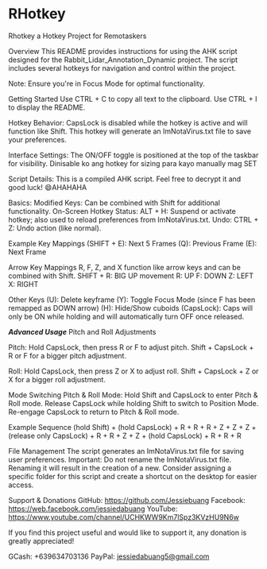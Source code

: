 # RHotkey
Rhotkey a Hotkey Project for Remotaskers

Overview
This README provides instructions for using the AHK script designed for the Rabbit_Lidar_Annotation_Dynamic project. 
The script includes several hotkeys for navigation and control within the project.

Note: Ensure you're in Focus Mode for optimal functionality.

Getting Started
Use CTRL + C to copy all text to the clipboard.
Use CTRL + I to display the README.

Hotkey Behavior:
CapsLock is disabled while the hotkey is active and will function like Shift.
This hotkey will generate an ImNotaVirus.txt file to save your preferences.

Interface Settings:
The ON/OFF toggle is positioned at the top of the taskbar for visibility.
Dinisable ko ang hotkey for sizing para kayo manually mag SET

Script Details:
This is a compiled AHK script. Feel free to decrypt it and good luck! 😄AHAHAHA

Basics:
Modified Keys: Can be combined with Shift for additional functionality.
On-Screen Hotkey Status:
ALT + H: Suspend or activate hotkey; also used to reload preferences from ImNotaVirus.txt.
Undo: CTRL + Z: Undo action (like normal).

Example Key Mappings
(SHIFT + E): Next 5 Frames
(Q): Previous Frame
(E): Next Frame

Arrow Key Mappings
R, F, Z, and X function like arrow keys and can be combined with Shift.
SHIFT + R: BIG UP movement
R: UP
F: DOWN
Z: LEFT
X: RIGHT

Other Keys
(U): Delete keyframe
(Y): Toggle Focus Mode (since F has been remapped as DOWN arrow)
(H): Hide/Show cuboids
(CapsLock): Caps will only be ON while holding and will automatically turn OFF once released.

*****Advanced Usage*****
Pitch and Roll Adjustments

Pitch:
Hold CapsLock, then press R or F to adjust pitch.
Shift + CapsLock + R or F for a bigger pitch adjustment.

Roll:
Hold CapsLock, then press Z or X to adjust roll.
Shift + CapsLock + Z or X for a bigger roll adjustment.

Mode Switching
Pitch & Roll Mode:
Hold Shift and CapsLock to enter Pitch & Roll mode.
Release CapsLock while holding Shift to switch to Position Mode.
Re-engage CapsLock to return to Pitch & Roll mode.

Example Sequence
(hold Shift) + (hold CapsLock) + R + R + R + Z + Z + Z + (release only CapsLock) + R + R + Z + Z + (hold CapsLock) + R + R + R

File Management
The script generates an ImNotaVirus.txt file for saving user preferences.
Important: Do not rename the ImNotaVirus.txt file. Renaming it will result in the creation of a new.
Consider assigning a specific folder for this script and create a shortcut on the desktop for easier access.

Support & Donations
GitHub: https://github.com/Jessiebuang
Facebook: https://web.facebook.com/jessiedabuang
YouTube: https://www.youtube.com/channel/UCHKWW9Km7lSpz3KVzHU9N6w

If you find this project useful and would like to support it, any donation is greatly appreciated!

GCash: +639634703136
PayPal: jessiedabuang5@gmail.com

